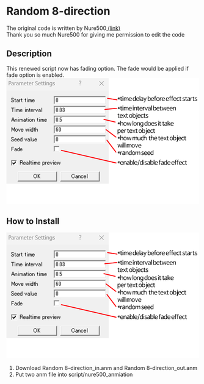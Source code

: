 # Random 8-direction
The original code is written by Nure500<a href="https://x.com/sdkd500/status/1084705524459819008"> (link)</a> 
<br>Thank you so much Nure500 for giving me permission to edit the code

## Description
This renewed script now has fading option. The fade would be applied if fade option is enabled.
![img](img.png "description")

## How to Install
![../TextInBox/img.png](img.png "description")
1. Download Random 8-direction_in.anm and Random 8-direction_out.anm
2. Put two anm file into script/nure500_anmiation
